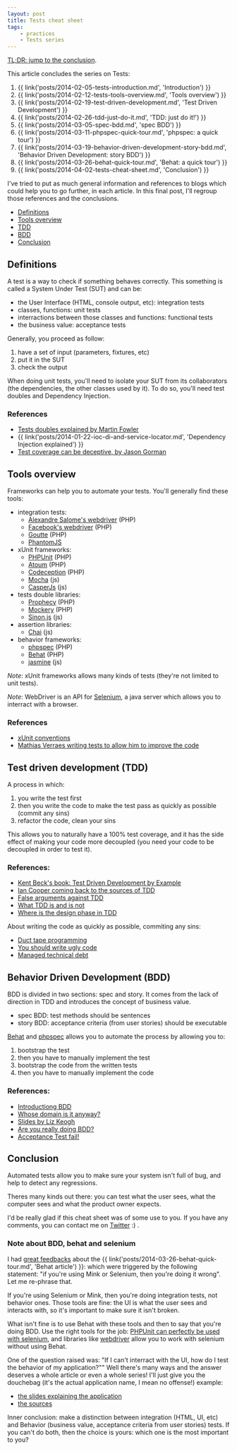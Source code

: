 ```yaml
---
layout: post
title: Tests cheat sheet
tags:
    - practices
    - Tests series
---
```


[TL;DR: jump to the conclusion](#conclusion).

This article concludes the series on Tests:

1. {{ link('posts/2014-02-05-tests-introduction.md', 'Introduction') }}
2. {{ link('posts/2014-02-12-tests-tools-overview.md', 'Tools overview') }}
3. {{ link('posts/2014-02-19-test-driven-development.md', 'Test Driven Development') }}
4. {{ link('posts/2014-02-26-tdd-just-do-it.md', 'TDD: just do it!') }}
5. {{ link('posts/2014-03-05-spec-bdd.md', 'spec BDD') }}
6. {{ link('posts/2014-03-11-phpspec-quick-tour.md', 'phpspec: a quick tour') }}
7. {{ link('posts/2014-03-19-behavior-driven-development-story-bdd.md', 'Behavior Driven Development: story BDD') }}
8. {{ link('posts/2014-03-26-behat-quick-tour.md', 'Behat: a quick tour') }}
9. {{ link('posts/2014-04-02-tests-cheat-sheet.md', 'Conclusion') }}

I've tried to put as much general information and references to blogs which
could help you to go further, in each article. In this final post, I'll regroup
those references and the conclusions.

* [Definitions](#definitions)
* [Tools overview](#tools-overview)
* [TDD](#test-driven-development-tdd)
* [BDD](#behavior-driven-development-bdd)
* [Conclusion](#conclusion)

## Definitions

A test is a way to check if something behaves correctly. This something is
called a System Under Test (SUT) and can be:

* the User Interface (HTML, console output, etc): integration tests
* classes, functions: unit tests
* interractions between those classes and functions: functional tests
* the business value: acceptance tests

Generally, you proceed as follow:

1. have a set of input (parameters, fixtures, etc)
2. put it in the SUT
3. check the output

When doing unit tests, you'll need to isolate your SUT from its collaborators
(the dependencies, the other classes used by it). To do so, you'll need test
doubles and Dependency Injection.

### References

* [Tests doubles explained by Martin Fowler](http://martinfowler.com/articles/mocksArentStubs.html)
* {{ link('posts/2014-01-22-ioc-di-and-service-locator.md', 'Dependency Injection explained') }}
* [Test coverage can be deceptive, by Jason Gorman](http://codemanship.co.uk/parlezuml/blog/?postid=1202)

## Tools overview

Frameworks can help you to automate your tests. You'll generally find these
tools:

* integration tests:
    * [Alexandre Salome's webdriver](https://github.com/alexandresalome/php-webdriver) (PHP)
    * [Facebook's webdriver](https://github.com/facebook/php-webdriver) (PHP)
    * [Goutte](https://github.com/fabpot/goutte) (PHP)
    * [PhantomJS](http://phantomjs.org/)
* xUnit frameworks:
    * [PHPUnit](http://phpunit.de/) (PHP)
    * [Atoum](https://github.com/atoum/) (PHP)
    * [Codeception](http://codeception.com/) (PHP)
    * [Mocha](http://visionmedia.github.io/mocha/) (js)
    * [CasperJs](http://casperjs.org/) (js)
* tests double libraries:
    * [Prophecy](https://github.com/phpspec/prophecy) (PHP)
    * [Mockery](https://github.com/padraic/mockery) (PHP)
    * [Sinon.js](http://sinonjs.org/) (js)
* assertion libraries:
    * [Chai](http://chaijs.com/) (js)
* behavior frameworks:
    * [phpspec](http://www.phpspec.net/) (PHP)
    * [Behat](http://behat.org/) (PHP)
    * [jasmine](http://jasmine.github.io/2.0/introduction.html) (js)

*Note*: xUnit frameworks allows many kinds of tests (they're not limited to unit
tests).

*Note*: WebDriver is an API for [Selenium](http://docs.seleniumhq.org/), a java
server which allows you to interract with a browser.

### References

* [xUnit conventions](http://www.xprogramming.com/testfram.htm)
* [Mathias Verraes writing tests to allow him to improve the code](http://verraes.net/2013/09/extract-till-you-drop/)

## Test driven development (TDD)

A process in which:

1. you write the test first
2. then you write the code to make the test pass as quickly as possible (commit any sins)
3. refactor the code, clean your sins

This allows you to naturally have a 100% test coverage, and it has the side
effect of making your code more decoupled (you need your code to be decoupled in
order to test it).

### References:

* [Kent Beck's book: Test Driven Development by Example](http://en.wikipedia.org/wiki/Test-Driven_Development_by_Example)
* [Ian Cooper coming back to the sources of TDD](http://vimeo.com/68375232)
* [False arguments against TDD](http://codemanship.co.uk/parlezuml/blog/?postid=1170)
* [What TDD is and is not](http://www.daedtech.com/what-tdd-is-and-is-not)
* [Where is the design phase in TDD](http://blog.8thlight.com/uncle-bob/2014/03/11/when-to-think.html)

About writing the code as quickly as possible, commiting any sins:

* [Duct tape programming](http://www.joelonsoftware.com/items/2009/09/23.html)
* [You should write ugly code](http://redotheweb.com/2013/06/04/you-should-write-ugly-code.html)
* [Managed technical debt](http://verraes.net/2013/07/managed-technical-debt/)

## Behavior Driven Development (BDD)

BDD is divided in two sections: spec and story. It comes from the lack of
direction in TDD and introduces the concept of business value.

* spec BDD: test methods should be sentences
* story BDD: acceptance criteria (from user stories) should be executable

[Behat](http://behat.org/) and [phpspec](http://www.phpspec.net/) allows you to
automate the process by allowing you to:

1. bootstrap the test
2. then you have to manually implement the test
3. bootstrap the code from the written tests
4. then you have to manually implement the code

### References:

* [Introductiong BDD](http://dannorth.net/introducing-bdd/)
* [Whose domain is it anyway?](http://dannorth.net/2011/01/31/whose-domain-is-it-anyway/)
* [Slides by Liz Keogh](http://www.slideshare.net/lunivore/behavior-driven-development-11754474)
* [Are you really doing BDD?](http://www.wekeroad.com/2013/08/28/how-behavioral-is-your-bdd/)
* [Acceptance Test fail!](http://ht.ly/pfNW5)

## Conclusion

Automated tests allow you to make sure your system isn't full of bug, and help
to detect any regressions.

Theres many kinds out there: you can test what the user sees, what the computer
sees and what the product owner expects.

I'd be really glad if this cheat sheet was of some use to you. If you have any
comments, you can contact me on [Twitter](https://twitter.com/epiloic) :) .

### Note about BDD, behat and selenium

I had [great feedbacks](https://twitter.com/epiloic/status/449280860236570625)
about the {{ link('posts/2014-03-26-behat-quick-tour.md', 'Behat article') }}:
which were triggered by the following statement: "if you're using Mink
or Selenium, then you're doing it wrong". Let me re-phrase that.

If you're using Selenium or Mink, then you're doing integration tests, not
behavior ones. Those tools are fine: the UI is what the user sees and interacts
with, so it's important to make sure it isn't broken.

What isn't fine is to use Behat with these tools and then to say that you're
doing BDD. Use the right tools for the job:
[PHPUnit can perfectly be used with selenium](http://phpunit.de/manual/3.7/en/selenium.html),
and libraries like [webdriver](https://github.com/alexandresalome/php-webdriver)
allow you to work with selenium without using Behat.

One of the question raised was: "If I can't interract with the UI, how do I test
the behavior of my application?"" Well there's many ways and the answer deserves
a whole article or even a whole series! I'll just give you the douchebag (it's
the actual application name, I mean no offense!) example:

* [the slides explaining the application](https://speakerdeck.com/igorw/silex-an-implementation-detail)
* [the sources](https://github.com/igorw/doucheswag/)

Inner conclusion: make a distinction between integration (HTML, UI, etc) and
Behavior (business value, acceptance criteria from user stories) tests.
If you can't do both, then the choice is yours: which one is the most important
to you?
